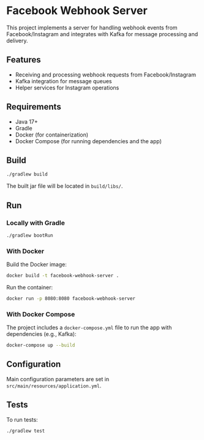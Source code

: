 # Facebook Webhook Server

This project implements a server for handling webhook events from Facebook/Instagram and integrates with Kafka for message processing and delivery.

## Features
- Receiving and processing webhook requests from Facebook/Instagram
- Kafka integration for message queues
- Helper services for Instagram operations

## Requirements
- Java 17+
- Gradle
- Docker (for containerization)
- Docker Compose (for running dependencies and the app)

## Build

```bash
./gradlew build
```

The built jar file will be located in `build/libs/`.

## Run

### Locally with Gradle

```bash
./gradlew bootRun
```

### With Docker

Build the Docker image:

```bash
docker build -t facebook-webhook-server .
```

Run the container:

```bash
docker run -p 8080:8080 facebook-webhook-server
```

### With Docker Compose

The project includes a `docker-compose.yml` file to run the app with dependencies (e.g., Kafka):

```bash
docker-compose up --build
```

## Configuration

Main configuration parameters are set in `src/main/resources/application.yml`.

## Tests

To run tests:

```bash
./gradlew test
```
